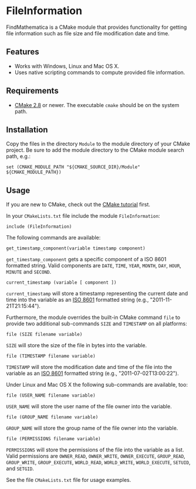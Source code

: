 FileInformation
===============

FindMathematica is a CMake module that provides functionality for getting file information such as file size and file modification date and time.

Features
--------

* Works with Windows, Linux and Mac OS X.
* Uses native scripting commands to compute provided file information.

Requirements
------------

* [CMake 2.8][cmk] or newer. The executable `cmake` should be on the system path.

Installation
------------

Copy the files in the directory `Module` to the module directory of your CMake project.
Be sure to add the module directory to the CMake module search path, e.g.:

    set (CMAKE_MODULE_PATH "${CMAKE_SOURCE_DIR}/Module" ${CMAKE_MODULE_PATH})

Usage
-----

If you are new to CMake, check out the [CMake tutorial][cmtut] first.

In your `CMakeLists.txt` file include the module `FileInformation`:

    include (FileInformation)

The following commands are available:

    get_timestamp_component(variable timestamp component)

`get_timestamp_component` gets a specific component of a ISO 8601 formatted string. Valid
components are `DATE`, `TIME`, `YEAR`, `MONTH`, `DAY`, `HOUR`, `MINUTE` and `SECOND`.

    current_timestamp (variable [ component ])

`current_timestamp` will store a timestamp representing the current date and time into the variable
as an [ISO 8601][iso8601] formatted string (e.g., "2011-11-21T21:15:44").

Furthermore, the module overrides the built-in CMake command `file` to provide two additional
sub-commands `SIZE` and `TIMESTAMP` on all platforms:

    file (SIZE filename variable)

`SIZE` will store the size of the file in bytes into the variable.

    file (TIMESTAMP filename variable)

`TIMESTAMP` will store the modification date and time of the file into the variable as an
[ISO 8601][iso8601] formatted string (e.g., "2011-07-02T13:00:22").

Under Linux and Mac OS X the following sub-commands are available, too:

    file (USER_NAME filename variable)

`USER_NAME` will store the user name of the file owner into the variable.

    file (GROUP_NAME filename variable)

`GROUP_NAME` will store the group name of the file owner into the variable.

    file (PERMISSIONS filename variable)

`PERMISSIONS` will store the permissions of the file into the variable as a list.
Valid permissions are `OWNER_READ`, `OWNER_WRITE`, `OWNER_EXECUTE`, `GROUP_READ`,
`GROUP_WRITE`, `GROUP_EXECUTE`, `WORLD_READ`, `WORLD_WRITE`, `WORLD_EXECUTE`, 
`SETUID`, and `SETGID`.

See the file `CMakeLists.txt` file for usage examples.

[cmk]:http://www.cmake.org/cmake/resources/software.html
[cmtut]:http://www.cmake.org/cmake/help/cmake_tutorial.html
[iso8601]:http://www.w3.org/TR/NOTE-datetime.html
